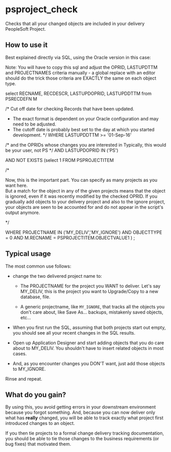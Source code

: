 # psproject_check
Checks that all your changed objects are included in your delivery PeopleSoft Project.

How to use it
-------------

Best explained directly via SQL, using the Oracle version in this case:


Note:  You will have to copy this sql and adjust the OPRID, LASTUPDTTM
and PROJECTNAMES criteria manually - a global replace with an editor should do the trick
those criteria are EXACTLY the same on each object type.

select RECNAME, RECDESCR, LASTUPDOPRID, LASTUPDDTTM 
from PSRECDEFN M

/* Cut off date for checking Records that have been updated.  
  - The exact format is dependent on your Oracle configuration and may need to be adjusted.
  - The cutoff date is probably best set to the day at which you started development.
*/
WHERE LASTUPDDTTM >= '01-Sep-16'


/* and the OPRIDs whose changes you are interested in 
   Typically, this would be your user, not PS
*/
AND LASTUPDOPRID IN ('PS')


AND NOT EXISTS
(select 1
FROM PSPROJECTITEM

/*

Now, this is the important part.  You can specify as many projects as you want here.  
But a match for the object in any of the given projects means that the object is ignored, 
even if it was recently modified by the checked OPRID.  If you gradually add objects to
your delivery project and also to the ignore project, your objects are seen to be accounted
for and do not appear in the script's output anymore.

*/

WHERE PROJECTNAME IN ('MY_DELIV','MY_IGNORE') 
AND OBJECTTYPE = 0
AND M.RECNAME = PSPROJECTITEM.OBJECTVALUE1
)
;


Typical usage
-------------

The most common use follows:

- change the two delivered project name to:

	- The PROJECTNAME for the project you WANT to deliver.  Let's say MY_DELIV, this is the project you want to Upgrade/Copy to a new database, file.

	- A generic projectname, like `MY_IGNORE`, that tracks all the objects you don't care about, like Save As... backups, mistakenly saved objects, etc...

- When you first run the SQL, assuming that both projects start out empty, you should see all your recent changes in the SQL results.

- Open up Application Designer and start adding objects that you do care about to MY_DELIV.  You shouldn't have to insert related objects in most cases.

- And, as you encounter changes you DON'T want, just add those objects
to MY_IGNORE.

Rinse and repeat.


What do you gain?
-----------------

By using this, you avoid getting errors in your downstream environment because you forgot something. And, because you can now
deliver only what has **really** changed, you will be able to track exactly what project first introduced changes to an object.

If you then tie projects to a formal change delivery tracking documentation, you should be able to tie those changes to the business requirements (or bug fixes) that motivated them.





